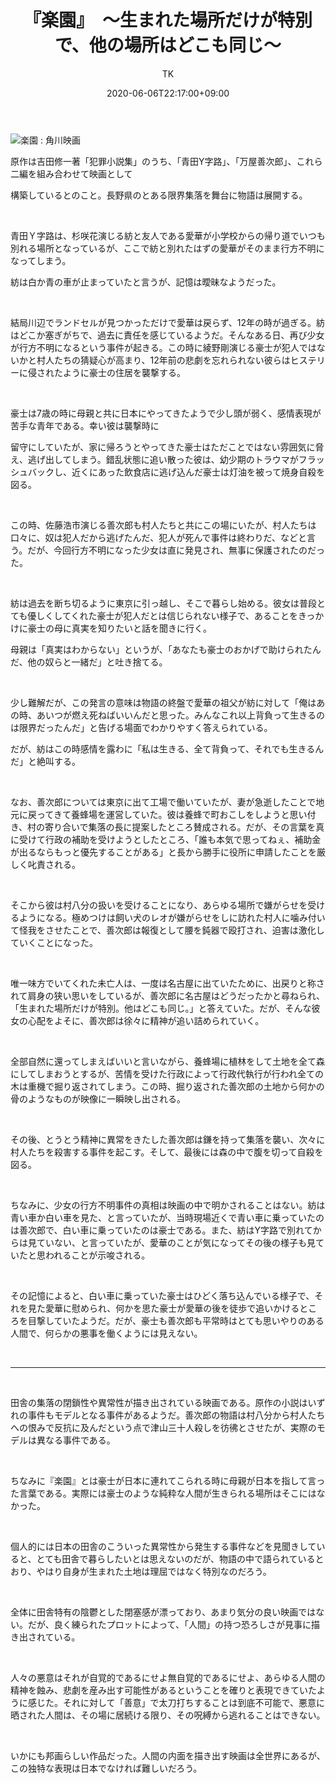 ﻿---
layout: post

title: 『楽園』　～生まれた場所だけが特別で、他の場所はどこも同じ～
author: TK
date: 2020-06-06T22:17:00+09:00
comments: true
categories: Movie
---
<p><img alt="楽園 : 角川映画" src="https://www.kadokawa-pictures.jp/rsz/W1/photo/rakuen/190704_RE_no2_B5_omote.jpg/w516/" /></p>





<p>原作は吉田修一著「犯罪小説集」のうち、「青田Y字路」、「万屋善次郎」、これら二編を組み合わせて映画として</p>

<p>構築しているとのこと。長野県のとある限界集落を舞台に物語は展開する。</p>

<p>&nbsp;</p>

<p>青田Ｙ字路は、杉咲花演じる紡と友人である愛華が小学校からの帰り道でいつも別れる場所となっているが、ここで紡と別れたはずの愛華がそのまま行方不明になってしまう。</p>

<p>紡は白か青の車が止まっていたと言うが、記憶は曖昧なようだった。</p>

<p>&nbsp;</p>

<p>結局川辺でランドセルが見つかっただけで愛華は戻らず、12年の時が過ぎる。紡はどこか塞ぎがちで、過去に責任を感じているようだ。そんなある日、再び少女が行方不明になるという事件が起きる。この時に綾野剛演じる豪士が犯人ではないかと村人たちの猜疑心が高まり、12年前の悲劇を忘れられない彼らはヒステリーに侵されたように豪士の住居を襲撃する。</p>

<p>&nbsp;</p>

<p>豪士は7歳の時に母親と共に日本にやってきたようで少し頭が弱く、感情表現が苦手な青年である。幸い彼は襲撃時に</p>

<p>留守にしていたが、家に帰ろうとやってきた豪士はただことではない雰囲気に脅え、逃げ出してしまう。錯乱状態に追い散った彼は、幼少期のトラウマがフラッシュバックし、近くにあった飲食店に逃げ込んだ豪士は灯油を被って焼身自殺を図る。</p>

<p>&nbsp;</p>

<p>この時、佐藤浩市演じる善次郎も村人たちと共にこの場にいたが、村人たちは口々に、奴は犯人だから逃げたんだ、犯人が死んで事件は終わりだ、などと言う。だが、今回行方不明になった少女は直に発見され、無事に保護されたのだった。</p>

<p>&nbsp;</p>

<p>紡は過去を断ち切るように東京に引っ越し、そこで暮らし始める。彼女は普段とても優しくしてくれた豪士が犯人だとは信じられない様子で、あることをきっかけに豪士の母に真実を知りたいと話を聞きに行く。</p>

<p>母親は「真実はわからない」というが、「あなたも豪士のおかげで助けられたんだ、他の奴らと一緒だ」と吐き捨てる。</p>

<p>&nbsp;</p>

<p>少し難解だが、この発言の意味は物語の終盤で愛華の祖父が紡に対して「俺はあの時、あいつが燃え死ねばいいんだと思った。みんなこれ以上背負って生きるのは限界だったんだ」と告げる場面でわかりやすく答えられている。</p>

<p>だが、紡はこの時感情を露わに「私は生きる、全て背負って、それでも生きるんだ」と絶叫する。</p>

<p>&nbsp;</p>

<p>なお、善次郎については東京に出て工場で働いていたが、妻が急逝したことで地元に戻ってきて養蜂場を運営していた。彼は養蜂で町おこしをしようと思い付き、村の寄り合いで集落の長に提案したところ賛成される。だが、その言葉を真に受けて行政の補助を受けようとしたところ、「誰も本気で思ってねぇ、補助金が出るならもっと優先することがある」と長から勝手に役所に申請したことを厳しく叱責される。</p>

<p>&nbsp;</p>

<p>そこから彼は村八分の扱いを受けることになり、あらゆる場所で嫌がらせを受けるようになる。極めつけは飼い犬のレオが嫌がらせをしに訪れた村人に噛み付いて怪我をさせたことで、善次郎は報復として腰を鈍器で殴打され、迫害は激化していくことになった。</p>

<p>&nbsp;</p>

<p>唯一味方でいてくれた未亡人は、一度は名古屋に出ていたために、出戻りと称されて肩身の狭い思いをしているが、善次郎に名古屋はどうだったかと尋ねられ、「生まれた場所だけが特別。他はどこも同じ。」と答えていた。だが、そんな彼女の心配をよそに、善次郎は徐々に精神が追い詰められていく。</p>

<p>&nbsp;</p>

<p>全部自然に還ってしまえばいいと言いながら、養蜂場に植林をして土地を全て森にしてしまおうとするが、苦情を受けた行政によって行政代執行が行われ全ての木は重機で掘り返されてしまう。この時、掘り返された善次郎の土地から何かの骨のようなものが映像に一瞬映し出される。</p>

<p>&nbsp;</p>

<p>その後、とうとう精神に異常をきたした善次郎は鎌を持って集落を襲い、次々に村人たちを殺害する事件を起こす。そして、最後には森の中で腹を切って自殺を図る。</p>

<p>&nbsp;</p>

<p>ちなみに、少女の行方不明事件の真相は映画の中で明かされることはない。紡は青い車か白い車を見た、と言っていたが、当時現場近くで青い車に乗っていたのは善次郎で、白い車に乗っていたのは豪士である。また、紡はY字路で別れてからは見ていない、と言っていたが、愛華のことが気になってその後の様子も見ていたと思われることが示唆される。</p>

<p>&nbsp;</p>

<p>その記憶によると、白い車に乗っていた豪士はひどく落ち込んでいる様子で、それを見た愛華に慰められ、何かを思た豪士が愛華の後を徒歩で追いかけるところを目撃していたようだ。だが、豪士も善次郎も平常時はとても思いやりのある人間で、何らかの悪事を働くようには見えない。</p>

<p>&nbsp;</p>

<hr />
<p>&nbsp;</p>

<p>田舎の集落の閉鎖性や異常性が描き出されている映画である。原作の小説はいずれの事件もモデルとなる事件があるようだ。善次郎の物語は村八分から村人たちへの恨みで反抗に及んだという点で津山三十人殺しを彷彿とさせたが、実際のモデルは異なる事件である。</p>

<p>&nbsp;</p>

<p>ちなみに『楽園』とは豪士が日本に連れてこられる時に母親が日本を指して言った言葉である。実際には豪士のような純粋な人間が生きられる場所はそこにはなかった。</p>

<p>&nbsp;</p>

<p>個人的には日本の田舎のこういった異常性から発生する事件などを見聞きしていると、とても田舎で暮らしたいとは思えないのだが、物語の中で語られているとおり、やはり自身が生まれた土地は理屈ではなく特別なのだろう。</p>

<p>&nbsp;</p>

<p>全体に田舎特有の陰鬱とした閉塞感が漂っており、あまり気分の良い映画ではない。だが、良く練られたプロットによって、「人間」の持つ恐ろしさが見事に描き出されている。</p>

<p>&nbsp;</p>

<p>人々の悪意はそれが自覚的であるにせよ無自覚的であるにせよ、あらゆる人間の精神を蝕み、悲劇を産み出す可能性があるということを確りと表現できていたように感じた。それに対して「善意」で太刀打ちすることは到底不可能で、悪意に晒された人間は、その場に居続ける限り、その呪縛から逃れることはできない。</p>

<p>&nbsp;</p>

<p>いかにも邦画らしい作品だった。人間の内面を描き出す映画は全世界にあるが、この独特な表現は日本でなければ難しいだろう。</p>
